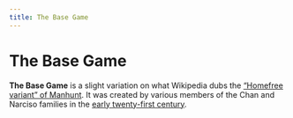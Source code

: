 ```yaml
---
title: The Base Game
---
```


# The Base Game

**The Base Game** is a slight variation on what Wikipedia dubs the
[“Homefree variant” of Manhunt]. It was created by various members of the Chan
and Narciso families in the [early twenty-first century].

[early twenty-first century]: /wiki/early-twenty-first-century/
[“Homefree variant” of Manhunt]: https://en.wikipedia.org/wiki/Manhunt_(urban_game)#Homefree_variant
